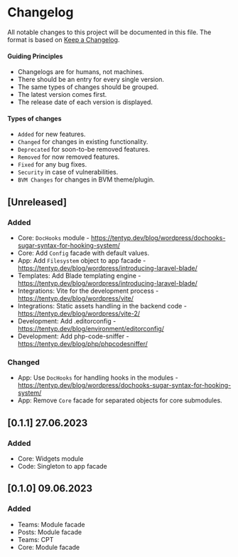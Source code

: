# Changelog

All notable changes to this project will be documented in this file. The format is based on [Keep a Changelog](https://keepachangelog.com/en/1.0.0/).

#### Guiding Principles

- Changelogs are for humans, not machines.
- There should be an entry for every single version.
- The same types of changes should be grouped.
- The latest version comes first.
- The release date of each version is displayed.

#### Types of changes

- `Added` for new features.
- `Changed` for changes in existing functionality.
- `Deprecated` for soon-to-be removed features.
- `Removed` for now removed features.
- `Fixed` for any bug fixes.
- `Security` in case of vulnerabilities.
- `BVM Changes` for changes in BVM theme/plugin.

## [Unreleased]

### Added

- Core: `DocHooks` module - https://tentyp.dev/blog/wordpress/dochooks-sugar-syntax-for-hooking-system/
- Core: Add `Config` facade with default values.
- App: Add `Filesystem` object to app facade - https://tentyp.dev/blog/wordpress/introducing-laravel-blade/
- Templates: Add Blade templating engine - https://tentyp.dev/blog/wordpress/introducing-laravel-blade/
- Integrations: Vite for the development process - https://tentyp.dev/blog/wordpress/vite/
- Integrations: Static assets handling in the backend code - https://tentyp.dev/blog/wordpress/vite-2/
- Development: Add .editorconfig - https://tentyp.dev/blog/environment/editorconfig/
- Development: Add php-code-sniffer - https://tentyp.dev/blog/php/phpcodesniffer/

### Changed

- App: Use `DocHooks` for handling hooks in the modules - https://tentyp.dev/blog/wordpress/dochooks-sugar-syntax-for-hooking-system/
- App: Remove `Core` facade for separated objects for core submodules.

## [0.1.1] 27.06.2023

### Added

- Core: Widgets module
- Code: Singleton to app facade

## [0.1.0] 09.06.2023

### Added

- Teams: Module facade
- Posts: Module facade
- Teams: CPT
- Core: Module facade
